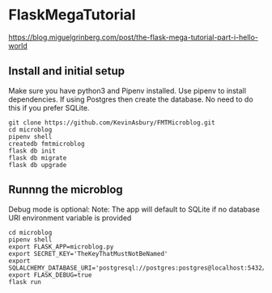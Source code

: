 # FlaskMegaTutorial
https://blog.miguelgrinberg.com/post/the-flask-mega-tutorial-part-i-hello-world

## Install and initial setup
Make sure you have python3 and Pipenv installed.
Use pipenv to install dependencies.
If using Postgres then create the database. No need to do this if you prefer SQLite.
```
git clone https://github.com/KevinAsbury/FMTMicroblog.git
cd microblog
pipenv shell
createdb fmtmicroblog
flask db init
flask db migrate
flask db upgrade
```

## Runnng the microblog
Debug mode is optional:
Note: The app will default to SQLite if no database URI environment variable is provided
```
cd microblog
pipenv shell
export FLASK_APP=microblog.py
export SECRET_KEY='TheKeyThatMustNotBeNamed'
export SQLALCHEMY_DATABASE_URI='postgresql://postgres:postgres@localhost:5432/fmtmicroblog'
export FLASK_DEBUG=true
flask run
```
